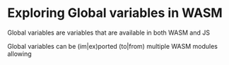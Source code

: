 # Exploring Global variables in WASM

Global variables are variables that are available in both WASM and JS

Global variables can be (im|ex)ported (to|from) multiple WASM modules
allowing
